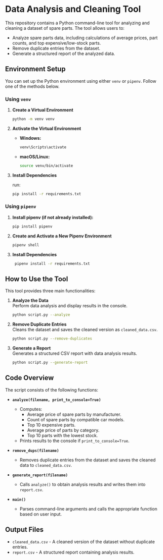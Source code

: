 # Data Analysis and Cleaning Tool

This repository contains a Python command-line tool for analyzing and cleaning a dataset of spare parts. The tool allows users to:

- Analyze spare parts data, including calculations of average prices, part counts, and top expensive/low-stock parts.
- Remove duplicate entries from the dataset.
- Generate a structured report of the analyzed data.

## Environment Setup

You can set up the Python environment using either `venv` or `pipenv`. Follow one of the methods below.

### Using `venv`

1. **Create a Virtual Environment**

   ```bash
   python -m venv venv
   ```

2. **Activate the Virtual Environment**

   - **Windows:**

     ```bash
     venv\Scripts\activate
     ```

   - **macOS/Linux:**

     ```bash
     source venv/bin/activate
     ```

3. **Install Dependencies**

   run:

   ```bash
   pip install -r requirements.txt
   ```

### Using `pipenv`

1. **Install pipenv (if not already installed):**

   ```bash
   pip install pipenv
   ```

2. **Create and Activate a New Pipenv Environment**

   ```bash
   pipenv shell
   ```

3. **Install Dependencies**

   ```bash
    pipenv install -r requirements.txt
   ```

## How to Use the Tool

This tool provides three main functionalities:

1. **Analyze the Data**  
   Perform data analysis and display results in the console.
   ```bash
   python script.py --analyze
   ```

2. **Remove Duplicate Entries**  
   Cleans the dataset and saves the cleaned version as `cleaned_data.csv`.
   ```bash
   python script.py --remove-duplicates
   ```

3. **Generate a Report**  
   Generates a structured CSV report with data analysis results.
   ```bash
   python script.py --generate-report
   ```

## Code Overview

The script consists of the following functions:

- **`analyze(filename, print_to_console=True)`**
  - Computes:
    - Average price of spare parts by manufacturer.
    - Count of spare parts by compatible car models.
    - Top 10 expensive parts.
    - Average price of parts by category.
    - Top 10 parts with the lowest stock.
  - Prints results to the console if `print_to_console=True`.

- **`remove_dups(filename)`**
  - Removes duplicate entries from the dataset and saves the cleaned data to `cleaned_data.csv`.

- **`generate_report(filename)`**
  - Calls `analyze()` to obtain analysis results and writes them into `report.csv`.

- **`main()`**
  - Parses command-line arguments and calls the appropriate function based on user input.

## Output Files

- `cleaned_data.csv` - A cleaned version of the dataset without duplicate entries.
- `report.csv` - A structured report containing analysis results.


